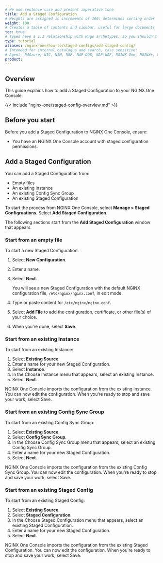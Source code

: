 ```yaml
---
# We use sentence case and present imperative tone
title: Add a Staged Configuration
# Weights are assigned in increments of 100: determines sorting order
weight: 100
# Creates a table of contents and sidebar, useful for large documents
toc: true
# Types have a 1:1 relationship with Hugo archetypes, so you shouldn't need to change this
type: tutorial
aliases: /nginx-one/how-to/staged-configs/add-staged-config/
# Intended for internal catalogue and search, case sensitive:
# Agent, N4Azure, NIC, NIM, NGF, NAP-DOS, NAP-WAF, NGINX One, NGINX+, Solutions, Unit
product:
---
```


## Overview

This guide explains how to add a Staged Configuration to your NGINX One Console. 

{{< include "nginx-one/staged-config-overview.md" >}}

## Before you start

Before you add a Staged Configuration to NGINX One Console, ensure:

- You have an NGINX One Console account with staged configuration permissions.

## Add a Staged Configuration

You can add a Staged Configuration from:

- Empty files
- An existing Instance
- An existing Config Sync Group
- An existing Staged Configuration

To start the process from NGINX One Console, select **Manage > Staged Configruations**. Select **Add Staged Configuration**.

The following sections start from the **Add Staged Configuration** window that appears.

### Start from an empty file

To start a new Staged Configuration:

1. Select **New Configuration**.
1. Enter a name.
1. Select **Next**.

   You will see a new Staged Configuration with the default NGINX configuration file, `/etc/nginx/nginx.conf`, in edit mode.
1. Type or paste content for `/etc/nginx/nginx.conf`.
1. Select **Add File** to add the configuration, certificate, or other file(s) of your choice. 
1. When you're done, select **Save**.

### Start from an existing Instance

To start from an existing Instance:

1. Select **Existing Source**.
1. Enter a name for your new Staged Configuration.
1. Select **Instance**.
1. In the Choose Instance menu that appears, select an existing Instance.
1. Select **Next**. 

NGINX One Console imports the configuration from the existing Instance. You can now edit the configuration. When you're ready to stop and save your work, select Save.

### Start from an existing Config Sync Group

To start from an existing Config Sync Group:

1. Select **Existing Source**.
1. Select **Config Sync Group**.
1. In the Choose Config Sync Group menu that appears, select an existing Config Sync Group.
1. Enter a name for your new Staged Configuration.
1. Select **Next**. 

NGINX One Console imports the configuration from the existing Config Sync Group. You can now edit the configuration. When you're ready to stop and save your work, select Save.

### Start from an existing Staged Config

To start from an existing Staged Config:

1. Select **Existing Source**.
1. Select **Staged Configuration**.
1. In the Choose Staged Configuration menu that appears, select an existing Staged Configuration.
1. Enter a name for your new Staged Configuration.
1. Select **Next**. 

NGINX One Console imports the configuration from the existing Staged Configuration. You can now edit the configuration. When you're ready to stop and save your work, select Save.

